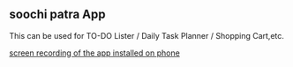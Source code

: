 ## soochi patra App

This can be used for TO-DO Lister / Daily Task Planner / Shopping Cart,etc.

[screen recording of the app installed on phone](https://drive.google.com/file/d/1nlDWTamVf08-9lSbX_M5RNWS5AxIefOf/view?usp=sharing)
